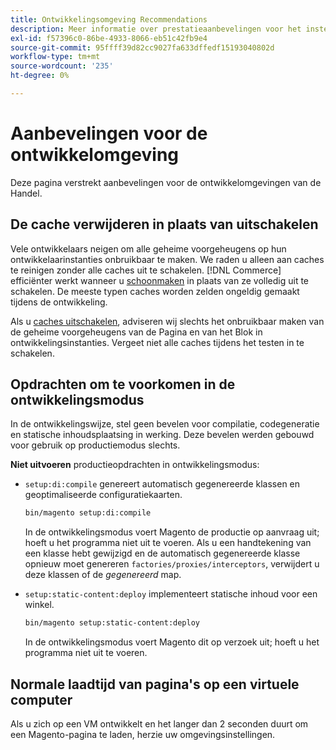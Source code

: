 ```yaml
---
title: Ontwikkelingsomgeving Recommendations
description: Meer informatie over prestatieaanbevelingen voor het instellen van uw lokale Adobe Commerce- of Magento Open Source-ontwikkelomgeving.
exl-id: f57396c0-86be-4933-8066-eb51c42fb9e4
source-git-commit: 95ffff39d82cc9027fa633dffedf15193040802d
workflow-type: tm+mt
source-wordcount: '235'
ht-degree: 0%

---
```


# Aanbevelingen voor de ontwikkelomgeving

Deze pagina verstrekt aanbevelingen voor de ontwikkelomgevingen van de Handel.

## De cache verwijderen in plaats van uitschakelen

Vele ontwikkelaars neigen om alle geheime voorgeheugens op hun ontwikkelaarinstanties onbruikbaar te maken. We raden u alleen aan caches te reinigen zonder alle caches uit te schakelen. [!DNL Commerce] efficiënter werkt wanneer u [schoonmaken](../configuration/cli/manage-cache.md#clean-and-flush-cache-types) in plaats van ze volledig uit te schakelen. De meeste typen caches worden zelden ongeldig gemaakt tijdens de ontwikkeling.

Als u [caches uitschakelen](../configuration/cli/manage-cache.md#enable-or-disable-cache-types), adviseren wij slechts het onbruikbaar maken van de geheime voorgeheugens van de Pagina en van het Blok in ontwikkelingsinstanties. Vergeet niet alle caches tijdens het testen in te schakelen.

## Opdrachten om te voorkomen in de ontwikkelingsmodus

In de ontwikkelingswijze, stel geen bevelen voor compilatie, codegeneratie en statische inhoudsplaatsing in werking. Deze bevelen werden gebouwd voor gebruik op productiemodus slechts.

**Niet uitvoeren** productieopdrachten in ontwikkelingsmodus:

* `setup:di:compile` genereert automatisch gegenereerde klassen en geoptimaliseerde configuratiekaarten.

   ```bash
   bin/magento setup:di:compile
   ```

   In de ontwikkelingsmodus voert Magento de productie op aanvraag uit; hoeft u het programma niet uit te voeren. Als u een handtekening van een klasse hebt gewijzigd en de automatisch gegenereerde klasse opnieuw moet genereren `factories/proxies/interceptors`, verwijdert u deze klassen of de _gegenereerd_ map.

* `setup:static-content:deploy` implementeert statische inhoud voor een winkel.

   ```bash
   bin/magento setup:static-content:deploy
   ```

   In de ontwikkelingsmodus voert Magento dit op verzoek uit; hoeft u het programma niet uit te voeren.

## Normale laadtijd van pagina&#39;s op een virtuele computer

Als u zich op een VM ontwikkelt en het langer dan 2 seconden duurt om een Magento-pagina te laden, herzie uw omgevingsinstellingen.
